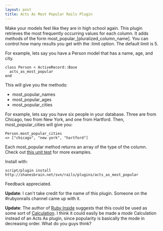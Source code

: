```yaml
--- 
layout: post
title: Acts As Most Popular Rails Plugin
---
```

Make your models feel like they are in high school again.  This plugin retrieves the most frequently occurring values for each column.  It adds methods of the form most\_popular\_\[pluralized\_column\_name\].  You can control how many results you get with the :limit option.  The default limit is 5.

For example, lets say you have a Person model that has a name, age, and city.

	class Person < ActiveRecord::Base
	  acts_as_most_popular
	end

This will give you the methods:

* most\_popular_names
* most\_popular_ages
* most\_popular_cities

For example, lets say you have six people in your database. Three are from Chicago, two from New York, and one from Hartford.  Then, most\_popular_cities will give you:

	Person.most_popular_cities
	=> ["chicago", "new york", "hartford"]

Each most\_popular method returns an array of the type of the column.  Check out  [this unit test](http://shanesbrain.net/svn/rails/plugins/acts_as_most_popular/test/>) for more examples.

Install with:

	script/plugin install http://shanesbrain.net/svn/rails/plugins/acts_as_most_popular

Feedback appreciated.

**Update**: I can't take credit for the name of this plugin.  Someone on the #rubyonrails channel came up with it.

**Update**: The author of [Ruby Inside](http://www.rubyinside.com/acts_as_most_popular-data-popularity-extension-for-rails-models-177.html) suggests that this could be used as some sort of [Calculation](http://api.rubyonrails.com/classes/ActiveRecord/Calculations/ClassMethods.html).  I think it could easily be made a *mode* Calculation instead of an Acts As plugin, since popularity is basically the mode in decreasing order.  What do you guys think?
